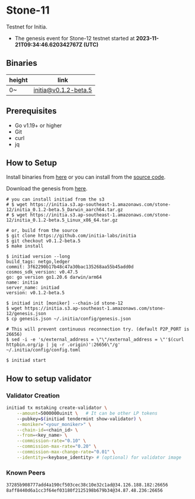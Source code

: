 # Stone-11

Testnet for Initia.

- The genesis event for Stone-12 testnet started at **2023-11-21T09:34:46.620342767Z (UTC)**

## Binaries

| height  | link  |
| ------- | ----- |
| 0~      | [initia@v0.1.2-beta.5](https://github.com/initia-labs/initia/releases/tag/v0.1.2-beta.5) |

## Prerequisites

- Go v1.19+ or higher
- Git
- curl
- jq

## How to Setup

Install binaries from [here](./binaries/) or you can install from the [source code](https://github.com/initia-labs/initia).

Download the genesis from [here](https://initia.s3.ap-southeast-1.amazonaws.com/stone-12/genesis.json).

```shell
# you can install initiad from the s3
# $ wget https://initia.s3.ap-southeast-1.amazonaws.com/stone-12/initia_0.1.2-beta.5_Darwin_aarch64.tar.gz
# $ wget https://initia.s3.ap-southeast-1.amazonaws.com/stone-12/initia_0.1.2-beta.5_Linux_x86_64.tar.gz

# or, build from the source
$ git clone https://github.com/initia-labs/initia
$ git checkout v0.1.2-beta.5
$ make install

$ initiad version --long
build_tags: netgo,ledger
commit: 3f62290b17b48c47a30bac135268aa55b45add0d
cosmos_sdk_version: v0.47.5
go: go version go1.20.6 darwin/arm64
name: initia
server_name: initiad
version: v0.1.2-beta.5

$ initiad init [moniker] --chain-id stone-12
$ wget https://initia.s3.ap-southeast-1.amazonaws.com/stone-12/genesis.json
$ cp genesis.json ~/.initia/config/genesis.json

# This will prevent continuous reconnection try. (default P2P_PORT is 26656)
$ sed -i -e 's/external_address = \"\"/external_address = \"'$(curl httpbin.org/ip | jq -r .origin)':26656\"/g' ~/.initia/config/config.toml

$ initiad start
```

## How to setup validator

### Validator Creation

```sh
initiad tx mstaking create-validator \
    --amount=5000000uinit \   # It can be other LP tokens 
    --pubkey=$(initiad tendermint show-validator) \
    --moniker="<your_moniker>" \
    --chain-id=<chain_id> \
    --from=<key_name> \
    --commission-rate="0.10" \
    --commission-max-rate="0.20" \
    --commission-max-change-rate="0.01" \
    --identity=<keybase_identity> # (optional) for validator image
```

### Known Peers

```sh
37285b908777add4a190cf503cec38c10e32c1ad@34.126.188.182:26656
8aff8440d6a1cc3f64ef03180f2125198b679b34@34.87.48.236:26656
```
